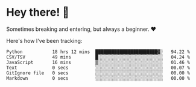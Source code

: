 # Hey there! 👋
Sometimes breaking and entering, but always a beginner. ❤️

Here's how I've been tracking:
<!--START_SECTION:waka-->

```text
Python           18 hrs 12 mins  ███████████████████████▓░   94.22 %
CSV/TSV          49 mins         █░░░░░░░░░░░░░░░░░░░░░░░░   04.24 %
JavaScript       16 mins         ▒░░░░░░░░░░░░░░░░░░░░░░░░   01.46 %
Text             0 secs          ░░░░░░░░░░░░░░░░░░░░░░░░░   00.07 %
GitIgnore file   0 secs          ░░░░░░░░░░░░░░░░░░░░░░░░░   00.00 %
Markdown         0 secs          ░░░░░░░░░░░░░░░░░░░░░░░░░   00.00 %
```

<!--END_SECTION:waka-->
